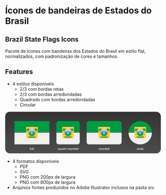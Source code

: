 # Ícones de bandeiras de Estados do Brasil

## Brazil State Flags Icons

Pacote de ícones com bandeiras dos Estados do Brasil em estilo flat, normalizados, com padronização de cores e tamanhos.

## Features

-   4 estilos disponíveis
    -   2/3 com bordas retas
    -   2/3 com bordas arredondadas
    -   Quadrado com bordas arredondadas
    -   Circular

![Formatos disponíveis](icones-br-uf-styles-4x1.png)

-   4 formatos disponíveis
    -   PDF
    -   SVG
    -   PNG com 200px de largura
    -   PNG com 800px de largura
-   Arquivos fontes produzidos no Adobe Illustrator inclusos na pasta src
